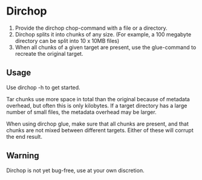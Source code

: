 # Dirchop
1. Provide the dirchop chop-command with a file or a directory.
2. Dirchop splits it into chunks of any size. (For example, a 100 megabyte directory can be split into 10 x 10MB files)
3. When all chunks of a given target are present, use the glue-command to recreate the original target.
## Usage
Use dirchop -h to get started.

Tar chunks use more space in total than the original because of metadata overhead, but often this is only kilobytes. If a target directory has a large number of small files, the metadata overhead may be larger.

When using dirchop glue, make sure that all chunks are present, and that chunks are not mixed between different targets. Either of these will corrupt the end result.

## Warning
Dirchop is not yet bug-free, use at your own discretion.
